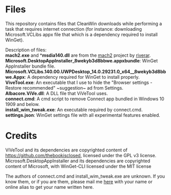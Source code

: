 # Files
This repository contains files that CleanWin downloads while performing a task that requires internet connection (for instance: downloading Microsoft.VCLibs appx file that which is a dependency required to install WinGet).

Description of files:   
**mach2.exe** and ***msdia140.dll** are from the [mach2](https://github.com/riverar/mach2/) project by [riverar](https://github.com/riverar).  
**Microsoft.DesktopAppInstaller_8wekyb3d8bbwe.appxbundle**: WinGet AppInstaller bundle file.    
**Microsoft.VCLibs.140.00.UWPDesktop_14.0.29231.0_x64__8wekyb3d8bbwe.Appx**: A dependency required for WinGet to install properly.    
**ViveTool.exe**: An executable that I use to hide the "Browser settings - Restore recommended" ~suggestion~ ad from Settings.    
**Albacore.ViVe.dll**: A DLL file that ViVeTool uses.   
**connect.cmd**: A cmd script to remove Connect app bundled in Windows 10 1909 and below.   
**install_wim_tweak.exe**: An executable required by connect.cmd.  
**settings.json**: WinGet settings file with all experimental features enabled.



# Credits   
ViVeTool and its dependencies are copyrighted content of https://github.com/thebookisclosed, licensed under the GPL v3 license.    
Microsoft.DesktopAppInstaller and its dependencies are copyrighted content of Microsoft, with WinGet-CLI licensed under the MIT license

The authors of connect.cmd and install_wim_tweak.exe are unknown. If you know them, or if you are them, please mail me [here](mailto:pratyakshm@protonmail.com) with your name or online alias to get your name written here.
